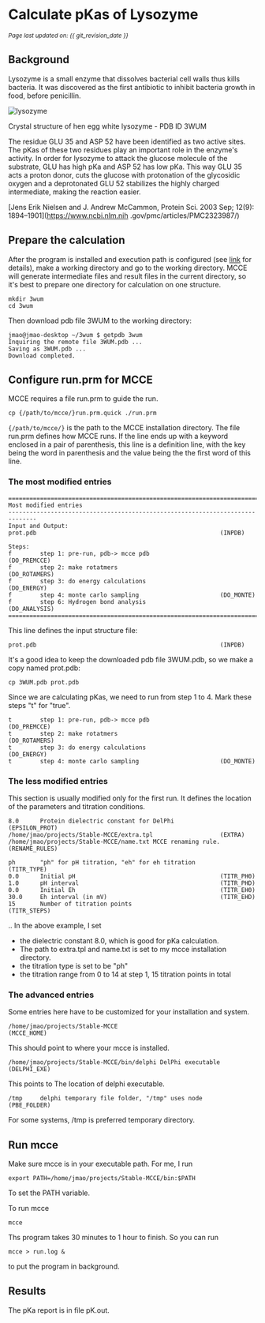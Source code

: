 # Calculate pKas of Lysozyme 
<small><i>Page last updated on: {{ git_revision_date }}</i></small>

## Background

Lysozyme is a small enzyme that dissolves bacterial cell walls thus kills bacteria. It was discovered as the first 
antibiotic to inhibit bacteria growth in food, before penicillin.  

![lysozyme](https://cdn.rcsb.org/images/rutgers/wu/3wum/3wum.pdb-500.jpg)

Crystal structure of hen egg white lysozyme - PDB ID 3WUM

The residue GLU 35 and ASP 52 have been identified as two active sites. The pKas of these two residues play an important
 role in the enzyme's activity. In order for lysozyme to attack the glucose molecule of the substrate, 
 GLU has high pKa and ASP 52 has low pKa. This way GLU 35 acts a proton donor, cuts the glucose with protonation of the 
 glycosidic oxygen and a deprotonated GLU 52 stabilizes the highly charged intermediate, making the reaction easier. 

[Jens Erik Nielsen and J. Andrew McCammon, Protein Sci. 2003 Sep; 12(9): 1894–1901](https://www.ncbi.nlm.nih
.gov/pmc/articles/PMC2323987/)  

## Prepare the calculation

After the program is installed and execution path is configured (see [link](quick.md) for details), 
make a working directory and go to the working directory. MCCE will generate intermediate files and result files in 
the current directory, so it's best to prepare one directory for calculation on one structure.
 
```
mkdir 3wum
cd 3wum
```
 
Then download pdb file 3WUM to the working directory:
```
jmao@jmao-desktop ~/3wum $ getpdb 3wum
Inquiring the remote file 3WUM.pdb ...
Saving as 3WUM.pdb ...
Download completed. 
```

## Configure run.prm for MCCE

MCCE requires a file run.prm to guide the run.

```
cp {/path/to/mcce/}run.prm.quick ./run.prm
```

```{/path/to/mcce/}``` is the path to the MCCE installation directory. The file run.prm defines how MCCE runs. If the 
line ends up with a keyword enclosed in a pair of parenthesis, this line is a definition line, 
with the key being the word in parenthesis and the value being the the first word of this line. 

### The most modified entries

```
==============================================================================
Most modified entries
------------------------------------------------------------------------------
Input and Output:
prot.pdb                                                    (INPDB)

Steps:
f        step 1: pre-run, pdb-> mcce pdb                    (DO_PREMCCE)
f        step 2: make rotatmers                             (DO_ROTAMERS)
f        step 3: do energy calculations                     (DO_ENERGY)
f        step 4: monte carlo sampling                       (DO_MONTE)
f        step 6: Hydrogen bond analysis                     (DO_ANALYSIS)
==============================================================================
```

This line defines the input structure file:
```
prot.pdb                                                    (INPDB)
```

It's a good idea to keep the downloaded pdb file 3WUM.pdb, so we make a copy named prot.pdb:
```
cp 3WUM.pdb prot.pdb
```

Since we are calculating pKas, we need to run from step 1 to 4. Mark these steps "t" for "true".
```
t        step 1: pre-run, pdb-> mcce pdb                    (DO_PREMCCE)
t        step 2: make rotatmers                             (DO_ROTAMERS)
t        step 3: do energy calculations                     (DO_ENERGY)
t        step 4: monte carlo sampling                       (DO_MONTE)
```

### The less modified entries

This section is usually modified only for the first run. It defines the location of the parameters and titration 
conditions.

```
8.0      Protein dielectric constant for DelPhi             (EPSILON_PROT)
/home/jmao/projects/Stable-MCCE/extra.tpl                   (EXTRA)
/home/jmao/projects/Stable-MCCE/name.txt MCCE renaming rule.(RENAME_RULES)

ph       "ph" for pH titration, "eh" for eh titration       (TITR_TYPE)
0.0      Initial pH                                         (TITR_PH0)
1.0      pH interval                                        (TITR_PHD)
0.0      Initial Eh                                         (TITR_EH0)
30.0     Eh interval (in mV)                                (TITR_EHD)
15       Number of titration points                         (TITR_STEPS)
```
 ..
In the above example, I set 

* the dielectric constant 8.0, which is good for pKa calculation. 
* The path to extra.tpl and name.txt is set to my mcce installation directory. 
* the titration type is set to be "ph"
* the titration range from 0 to 14 at step 1, 15 titration points in total
 
### The advanced entries
Some entries here have to be customized for your installation and system.

```
/home/jmao/projects/Stable-MCCE                                        (MCCE_HOME)
```

This should point to where your mcce is installed.


```
/home/jmao/projects/Stable-MCCE/bin/delphi DelPhi executable           (DELPHI_EXE)
```

This points to The location of delphi executable.

```
/tmp     delphi temporary file folder, "/tmp" uses node     (PBE_FOLDER)
```

For some systems, /tmp is preferred temporary directory.

## Run mcce

Make sure mcce is in your executable path. For me, I run 
```
export PATH=/home/jmao/projects/Stable-MCCE/bin:$PATH
```

To set the PATH variable.

To run mcce
```
mcce
```

Ths program takes 30 minutes to 1 hour to finish. So you can run 
```
mcce > run.log &
```

to put the program in background.

## Results
The pKa report is in file pK.out.


